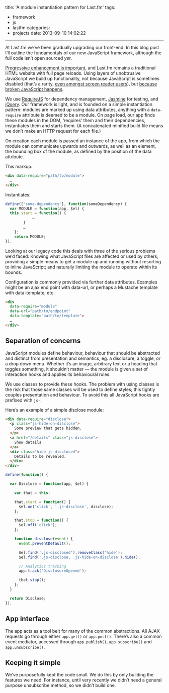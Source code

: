 title: 'A module instantiation pattern for Last.fm'
tags:
  - framework
  - js
  - lastfm
categories:
  - projects
date: 2013-09-10 14:02:22
---

At Last.fm we’ve been gradually upgrading our front-end. In this blog post I’ll outline the fundamentals of our new JavaScript framework, although the full code isn’t open sourced _yet_.

[Progressive enhancement is important](http://thatemil.com/blog/2013/07/02/progressive-enhancement-still-not-dead/), and Last.fm remains a traditional HTML website with full page reloads. Using layers of unobtrusive JavaScript we build up functionality, not because JavaScript is sometimes disabled (that’s a rarity, [even amongst screen reader users](http://webaim.org/projects/screenreadersurvey4/#javascript)), but [because broken JavaScript happens](http://jakearchibald.com/2013/progressive-enhancement-still-important/).

We use [RequireJS](http://requirejs.org/) for dependency management, [Jasmine](http://pivotal.github.io/jasmine/) for testing, and [jQuery](http://jquery.com/). Our framework is light, and is founded on a simple instantiation pattern: modules are marked up using data attributes, anything with a `data-require` attribute is deemed to be a module. On page load, our app finds these modules in the DOM, ‘requires’ them and their dependencies, instantiates them and starts them. (A concatenated minified build file means we don’t make an HTTP request for each file.)

On creation each module is passed an instance of the app, from which the module can communicate upwards and outwards, as well as an element, the bounding box of the module, as defined by the position of the data attribute.

This markup:
```html
<div data-require="path/to/module">
  …
</div>
```

Instantiates:
```js
define(['some-dependency'], function(someDependency) {
  var MODULE = function(app, $el) {
  this.start = function() {
            …
        }
        …
    };
    return MODULE;
});
```

Looking at our legacy code this deals with three of the serious problems we’d faced: Knowing what JavaScript files are affected or used by others; providing a simple means to get a module up and running without resorting to inline JavaScript; and naturally limiting the module to operate within its bounds.

Configuration is commonly provided via further data attributes. Examples might be an ajax end point with data-url, or perhaps a Mustache template with data-template, etc.

```html
<div
  data-require="module"
  data-url="path/to/endpoint"
  data-template="path/to/template">
  …
</div>
```

## Separation of concerns

JavaScript modules define behaviour, behaviour that should be abstracted and distinct from presentation and semantics, eg. a disclosure, a toggle, or a drop down menu. Whether it’s an image, arbitrary text or a heading that toggles something, it shouldn’t matter — the module is given a set of interaction hooks and applies its behavioural rules.

We use classes to provide these hooks. The problem with using classes is the risk that those same classes will be used to define styles; this tightly couples presentation and behaviour. To avoid this all JavaScript hooks are prefixed with `js-`.

Here’s an example of a simple disclose module:

```html
<div data-require="disclose">
  <p class="js-hide-on-disclose">
    Some preview that gets hidden.
  </p>
  <a href="/details" class="js-disclose">
    Show details
  </a>
  <div class="hide js-disclosed">
    Details to be revealed.
  </div>
</div>
```

```js
define(function() {

  var Disclose = function(app, $el) {

    var that = this;

    that.start = function() {
      $el.on('click', '.js-disclose', disclose);
    };

    that.stop = function() {
      $el.off('click');
    };

    function disclose(event) {
      event.preventDefault();

      $el.find('.js-disclosed').removeClass('hide');
      $el.find('.js-disclose, .js-hide-on-disclose').hide();

      // Analytics tracking
      app.track('DisclosureOpened');

      that.stop();
    };
  }

  return Disclose;
});
```

## App interface

The app acts as a tool belt for many of the common abstractions. All AJAX requests go through either `app.get()` or `app.post()`. There’s also a common event mediator, accessed through `app.publish()`, `app.subscribe()` and `app.unsubscribe()`.

## Keeping it simple

We’ve purposefully kept the code small. We do this by only building the features we need. For instance, until very recently we didn’t need a general purpose unsubscribe method, so we didn’t build one.
